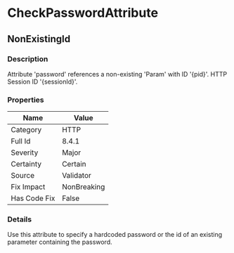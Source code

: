 ﻿---  
uid: Validator_8_4_1  
---

# CheckPasswordAttribute

## NonExistingId

### Description

Attribute 'password' references a non\-existing 'Param' with ID '{pid}'. HTTP Session ID '{sessionId}'.

### Properties

| Name         | Value       |
| ------------ | ----------- |
| Category     | HTTP        |
| Full Id      | 8.4.1       |
| Severity     | Major       |
| Certainty    | Certain     |
| Source       | Validator   |
| Fix Impact   | NonBreaking |
| Has Code Fix | False       |

### Details

Use this attribute to specify a hardcoded password or the id of an existing parameter containing the password.
